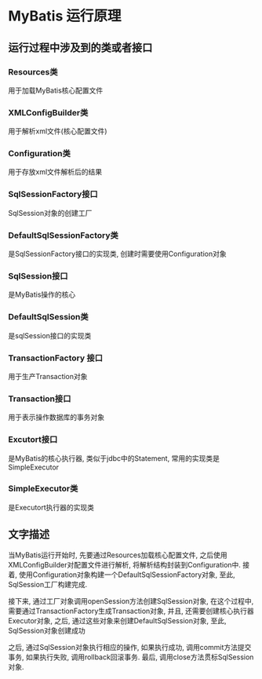 # MyBatis 运行原理

## 运行过程中涉及到的类或者接口

### Resources类

用于加载MyBatis核心配置文件

### XMLConfigBuilder类

用于解析xml文件(核心配置文件)

### Configuration类

用于存放xml文件解析后的结果

### SqlSessionFactory接口

SqlSession对象的创建工厂

### DefaultSqlSessionFactory类

是SqlSessionFactory接口的实现类, 创建时需要使用Configuration对象

### SqlSession接口

是MyBatis操作的核心

### DefaultSqlSession类

是sqlSession接口的实现类

### TransactionFactory 接口

用于生产Transaction对象

### Transaction接口

用于表示操作数据库的事务对象

### Excutort接口

是MyBatis的核心执行器, 类似于jdbc中的Statement, 常用的实现类是SimpleExecutor

### SimpleExecutor类

是Executort执行器的实现类

## 文字描述

当MyBatis运行开始时, 先要通过Resources加载核心配置文件, 之后使用XMLConfigBuilder对配置文件进行解析, 将解析结构封装到Configuration中. 接着, 使用Configuration对象构建一个DefaultSqlSessionFactory对象, 至此, SqlSession工厂构建完成.

接下来, 通过工厂对象调用openSession方法创建SqlSession对象, 在这个过程中, 需要通过TransactionFactory生成Transaction对象, 并且, 还需要创建核心执行器Executor对象, 之后, 通过这些对象来创建DefaultSqlSession对象, 至此, SqlSession对象创建成功

之后, 通过SqlSession对象执行相应的操作, 如果执行成功, 调用commit方法提交事务, 如果执行失败, 调用rollback回滚事务. 最后, 调用close方法贯标SqlSession对象.